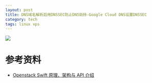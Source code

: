 ```yaml
---
layout: post
title: DNS域名解析启用DNSSEC防止DNS劫持-Google Cloud DNS设置DNSSEC
category: tech
tags: linux vps
---
```

![](https://cdn.kelu.org/blog/tags/linux.jpg)




# 参考资料

* [Openstack Swift 原理、架构与 API 介绍](https://www.ibm.com/developerworks/cn/cloud/library/1310_zhanghua_openstackswift/index.html)